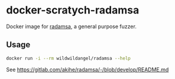# docker-scratych-radamsa

Docker image for [radamsa](https://gitlab.com/akihe/radamsa/), a general purpose fuzzer.

## Usage

```bash
docker run -i --rm wildwildangel/radamsa --help
```

See https://gitlab.com/akihe/radamsa/-/blob/develop/README.md
